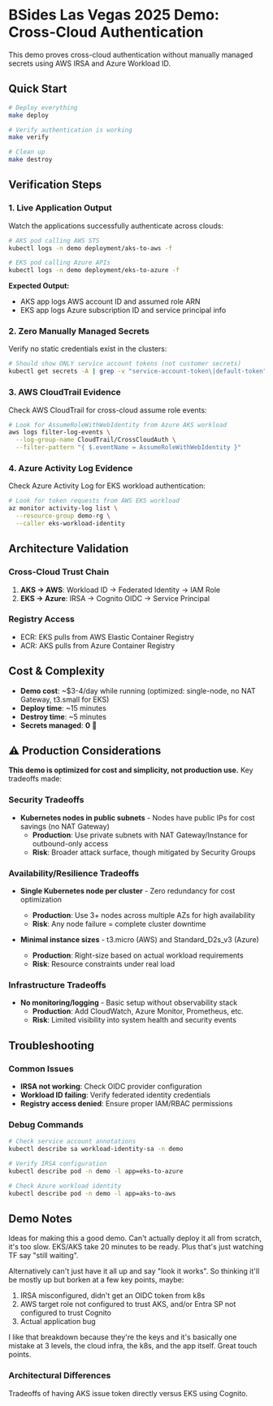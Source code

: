 # BSides Las Vegas 2025 Demo: Cross-Cloud Authentication

This demo proves cross-cloud authentication without manually managed secrets using AWS IRSA and Azure Workload ID.

## Quick Start

```bash
# Deploy everything
make deploy

# Verify authentication is working
make verify

# Clean up
make destroy
```

## Verification Steps

### 1. Live Application Output
Watch the applications successfully authenticate across clouds:

```bash
# AKS pod calling AWS STS
kubectl logs -n demo deployment/aks-to-aws -f

# EKS pod calling Azure APIs  
kubectl logs -n demo deployment/eks-to-azure -f
```

**Expected Output:**
- AKS app logs AWS account ID and assumed role ARN
- EKS app logs Azure subscription ID and service principal info

### 2. Zero Manually Managed Secrets
Verify no static credentials exist in the clusters:

```bash
# Should show ONLY service account tokens (not customer secrets)
kubectl get secrets -A | grep -v "service-account-token\|default-token"
```

### 3. AWS CloudTrail Evidence
Check AWS CloudTrail for cross-cloud assume role events:

```bash
# Look for AssumeRoleWithWebIdentity from Azure AKS workload
aws logs filter-log-events \
  --log-group-name CloudTrail/CrossCloudAuth \
  --filter-pattern "{ $.eventName = AssumeRoleWithWebIdentity }"
```

### 4. Azure Activity Log Evidence
Check Azure Activity Log for EKS workload authentication:

```bash
# Look for token requests from AWS EKS workload
az monitor activity-log list \
  --resource-group demo-rg \
  --caller eks-workload-identity
```

## Architecture Validation

### Cross-Cloud Trust Chain
1. **AKS → AWS**: Workload ID → Federated Identity → IAM Role
2. **EKS → Azure**: IRSA → Cognito OIDC → Service Principal

### Registry Access
- ECR: EKS pulls from AWS Elastic Container Registry
- ACR: AKS pulls from Azure Container Registry

## Cost & Complexity

- **Demo cost**: ~$3-4/day while running (optimized: single-node, no NAT Gateway, t3.small for EKS)
- **Deploy time**: ~15 minutes
- **Destroy time**: ~5 minutes
- **Secrets managed**: **0** 🎉

## ⚠️ Production Considerations

**This demo is optimized for cost and simplicity, not production use.** Key tradeoffs made:

### Security Tradeoffs
- **Kubernetes nodes in public subnets** - Nodes have public IPs for cost savings (no NAT Gateway)
  - **Production**: Use private subnets with NAT Gateway/Instance for outbound-only access
  - **Risk**: Broader attack surface, though mitigated by Security Groups
  
### Availability/Resilience Tradeoffs  
- **Single Kubernetes node per cluster** - Zero redundancy for cost optimization
  - **Production**: Use 3+ nodes across multiple AZs for high availability
  - **Risk**: Any node failure = complete cluster downtime

- **Minimal instance sizes** - t3.micro (AWS) and Standard_D2s_v3 (Azure)
  - **Production**: Right-size based on actual workload requirements
  - **Risk**: Resource constraints under real load

### Infrastructure Tradeoffs
- **No monitoring/logging** - Basic setup without observability stack
  - **Production**: Add CloudWatch, Azure Monitor, Prometheus, etc.
  - **Risk**: Limited visibility into system health and security events

## Troubleshooting

### Common Issues
- **IRSA not working**: Check OIDC provider configuration
- **Workload ID failing**: Verify federated identity credentials
- **Registry access denied**: Ensure proper IAM/RBAC permissions

### Debug Commands
```bash
# Check service account annotations
kubectl describe sa workload-identity-sa -n demo

# Verify IRSA configuration
kubectl describe pod -n demo -l app=eks-to-azure

# Check Azure workload identity
kubectl describe pod -n demo -l app=aks-to-aws
```

## Demo Notes
Ideas for making this a good demo. Can't actually deploy it all from scratch, it's too slow. EKS/AKS take 20 minutes to be ready. Plus that's just watching TF say "still waiting".

Alternatively can't just have it all up and say "look it works". So thinking it'll be mostly up but borken at a few key points, maybe:

1. IRSA misconfigured, didn't get an OIDC token from k8s 
2. AWS target role not configured to trust AKS, and/or Entra SP not configured to trust Cognito
3. Actual application bug

I like that breakdown because they're the keys and it's basically one mistake at 3 levels, the cloud infra, the k8s, and the app itself. Great touch points.

### Architectural Differences
Tradeoffs of having AKS issue token directly versus EKS using Cognito.
